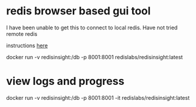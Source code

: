 # redis browser based gui tool

I have been unable to get this to connect to local redis.
Have not tried remote redis

instructions [here](https://docs.redislabs.com/latest/ri/installing/install-docker/)

docker run -v redisinsight:/db -p 8001:8001 redislabs/redisinsight:latest

# view logs and progress
docker run -v redisinsight:/db -p 8001:8001 -it redislabs/redisinsight:latest


